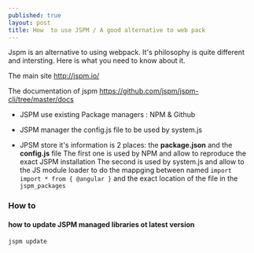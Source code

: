 ```yaml
---
published: true
layout: post
title: How  to use JSPM / A good alternative to web pack
---
```

Jspm is an alternative to using webpack. It's philosophy is quite different and intersting. Here is what you need to know about it. 

The main site 
http://jspm.io/

The documentation of  jspm
https://github.com/jspm/jspm-cli/tree/master/docs

* JSPM use existing Package managers : NPM & Github 

* JSPM manager the config.js file to be used by system.js 

* JPSM store it's information is 2 places: the **package.json** and the **config.js** file 
The first one is used by NPM and allow to reproduce the exact JSPM installation 
The second is used by system.js and allow to the JS module  loader to do the mappging between named ```import  import * from { @angular }```
and the exact location of the file in the `jspm_packages`

### How to 

#### how to update JSPM managed libraries ot latest version 

````jspm update````
